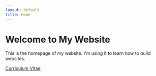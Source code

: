 ```yaml
---
layout: default
title: Home
---
```


# Welcome to My Website

This is the homepage of my website. I'm using it to learn how to build websites.

[Curriculum Vitae](/cv/)
